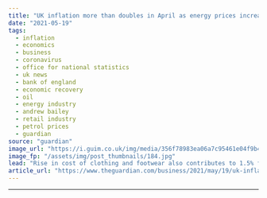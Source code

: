 ```yaml
---
title: "UK inflation more than doubles in April as energy prices increase"
date: "2021-05-19"
tags: 
  - inflation
  - economics
  - business
  - coronavirus
  - office for national statistics
  - uk news
  - bank of england
  - economic recovery
  - oil
  - energy industry
  - andrew bailey
  - retail industry
  - petrol prices
  - guardian
source: "guardian"
image_url: "https://i.guim.co.uk/img/media/356f78983ea06a7c95461e04f9b4f8f3b0fac866/0_139_4256_2554/master/4256.jpg?width=460&quality=85&auto=format&fit=max&s=9b455f670e20e1d3335bf5dcef15c451"
image_fp: "/assets/img/post_thumbnails/184.jpg"
lead: "Rise in cost of clothing and footwear also contributes to 1.5% figure, says ONSAnalysis -  Bank will not hit panic button yet over rising inflationBusiness live updates -  UK inflation more than doubles to 1.5%See all our coronavirus coverageA surge in o..."
article_url: "https://www.theguardian.com/business/2021/may/19/uk-inflation-more-than-doubles-in-april-as-energy-prices-increase-coronavirus"
---
```


---
